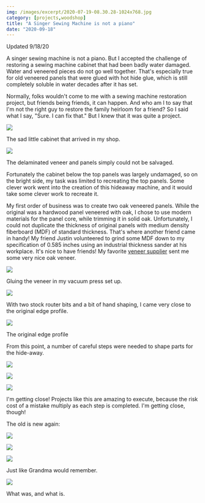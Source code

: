 ```yaml
---
img: /images/excerpt/2020-07-19-08.30.28-1024x768.jpg
category: [projects,woodshop]
title: "A Singer Sewing Machine is not a piano"
date: "2020-09-18"
---
```


Updated 9/18/20

A singer sewing machine is not a piano. But I accepted the challenge of restoring a sewing machine cabinet that had been badly water damaged. Water and veneered pieces do not go well together. That's especially true for old veneered panels that were glued with hot hide glue, which is still completely soluble in water decades after it has set.

Normally, folks wouldn't come to me with a sewing machine restoration project, but friends being friends, it can happen. And who am I to say that I'm not the right guy to restore the family heirloom for a friend? So I said what I say, "Sure. I can fix that." But I knew that it was quite a project.

![](/images/2020-07-19-08.30.28-1024x768.jpg)

The sad little cabinet that arrived in my shop.

![](/images/DSC00587-1024x683.jpg)

The delaminated veneer and panels simply could not be salvaged.

Fortunately the cabinet below the top panels was largely undamaged, so on the bright side, my task was limited to recreating the top panels. Some clever work went into the creation of this hideaway machine, and it would take some clever work to recreate it.

My first order of business was to create two oak veneered panels. While the original was a hardwood panel veneered with oak, I chose to use modern materials for the panel core, while trimming it in solid oak. Unfortunately, I could not duplicate the thickness of original panels with medium density fiberboard (MDF) of standard thickness. That's where another friend came in handy! My friend Justin volunteered to grind some MDF down to my specification of 0.585 inches using an industrial thickness sander at his workplace. It's nice to have friends! My favorite [veneer supplier](https://www.veneersupplies.com/index.php) sent me some very nice oak veneer.

![](/images/2020-07-30-15.47.12-1024x768.jpg)

Gluing the veneer in my vacuum press set up.  

![](/images/DSC00648-1024x683.jpg)

With two stock router bits and a bit of hand shaping, I came very close to the original edge profile.

![](/images/original-edge-1024x742.jpg)

The original edge profile

From this point, a number of careful steps were needed to shape parts for the hide-away.

![](/images/DSC00656-1024x683.jpg)

![](/images/2020-09-12-17.00.32-1024x768.jpg)

![](/images/2020-09-12-17.19.16-1024x768.jpg)

I'm getting close! Projects like this are amazing to execute, because the risk cost of a mistake multiply as each step is completed. I'm getting close, though!

The old is new again:

![](/images/2020-09-18-15.11.46-1024x768.jpg)

![](/images/2020-09-18-15.13.13-1024x768.jpg)

![](/images/2020-09-18-15.13.40-1024x768.jpg)

Just like Grandma would remember.

![](/images/2020-09-18-15.21.53-1024x768.jpg)

What was, and what is.
